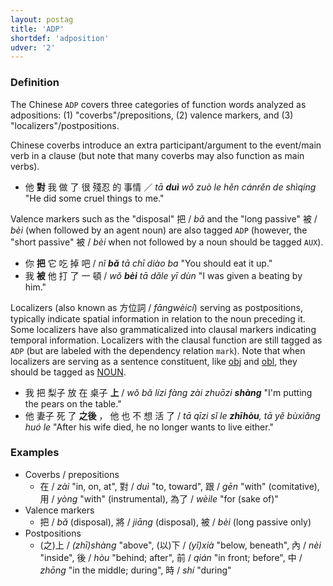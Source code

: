 ```yaml
---
layout: postag
title: 'ADP'
shortdef: 'adposition'
udver: '2'
---
```


### Definition

The Chinese `ADP` covers three categories of function words analyzed as adpositions: (1) "coverbs"/prepositions, (2) valence markers, and (3) "localizers"/postpositions.

Chinese coverbs introduce an extra participant/argument to the event/main verb in a clause (but note that many coverbs may also function as main verbs).

- 他 <b>對</b> 我 做 了 很 殘忍 的 事情 ／ _tā <b>duì</b> wǒ zuò le hěn cánrěn de shìqíng_ "He did some cruel things to me."

Valence markers such as the "disposal" 把 / _bǎ_ and the "long passive" 被 / _bèi_ (when followed by an agent noun) are also tagged `ADP` (however, the "short passive" 被 / _bèi_ when not followed by a noun should be tagged <a>`AUX`</a>).

- 你 <b>把</b> 它 吃 掉 吧 / _nǐ <b>bǎ</b> tā chī diào ba_ "You should eat it up."
- 我 <b>被</b> 他 打 了 一 頓 / _wǒ <b>bèi</b> tā dǎle yī dùn_ "I was given a beating by him."

Localizers (also known as 方位詞 / _fāngwèicí_) serving as postpositions, typically indicate spatial information in relation to the noun preceding it. Some localizers have also grammaticalized into clausal markers indicating temporal information. Localizers with the clausal function are still tagged as `ADP` (but are labeled with the dependency relation <a>`mark`</a>).  Note that when localizers are serving as a sentence constituent, like [obj]() and [obl](), they should be tagged as [NOUN]().

- 我 把 梨子 放 在 桌子 <b>上</b> / _wǒ bǎ lízi fàng zài zhuōzi <b>shàng</b>_ "I'm putting the pears on the table."
- 他 妻子 死 了 <b>之後</b> ， 他 也 不 想 活 了 / _tā qīzi sǐ le <b>zhīhòu</b>, tā yě bùxiǎng huó le_ "After his wife died, he no longer wants to live either."

### Examples

- Coverbs / prepositions
  - 在 / _zài_ "in, on, at", 對 / _duì_ "to, toward", 跟 / _gēn_ "with" (comitative), 用 / _yòng_ "with" (instrumental), 為了 / _wèile_ "for (sake of)"
- Valence markers
  - 把 / _bǎ_ (disposal), 將 / _jiāng_ (disposal), 被 / _bèi_ (long passive only)
- Postpositions
  - (之)上 / _(zhī)shàng_ "above", (以)下 / _(yǐ)xià_ "below, beneath", 內 / _nèi_ "inside", 後 / _hòu_ "behind; after", 前 / _qián_ "in front; before", 中 / _zhōng_ "in the middle; during", 時 / _shí_ "during"


<!-- Interlanguage links updated Út zář 29 18:40:43 CEST 2020 -->
